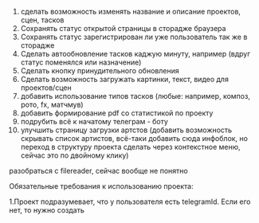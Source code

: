 1. cделать возможность изменять название и описание проектов, сцен, тасков
2. Сохранять статус открытой страницы в сторадже браузера
3. Сохранять статус зарегистрирован ли уже пользователь так же в сторадже
4. Сделать автообновление тасков каджую минуту, например (вдруг статус поменялся или назначение)
5. Сделать кнопку принудительного обновления
6. Сделать возможность загружать картинки, текст, видео для проектов/сцен
7. добавить использование типов тасков (любые: например, композ, рото, fx, матчмув)
8. добавить формирование pdf со статистикой по проекту
9. подрубить всё к начатому телеграм - боту
10. улучшить страницу загрузки артстов (добавить возможность скрывать список артистов, всё-таки добавить сюда инфоблок, но переход в структуру проекта сделать через контекстное меню, сейчас это по двойному клику)

разобраться с filereader, сейчас вообще не понятно

Обязательные требования к использованию проекта:

1.Проект подразумевает, что у пользователя есть telegramId. Если его нет, то нужно создать

